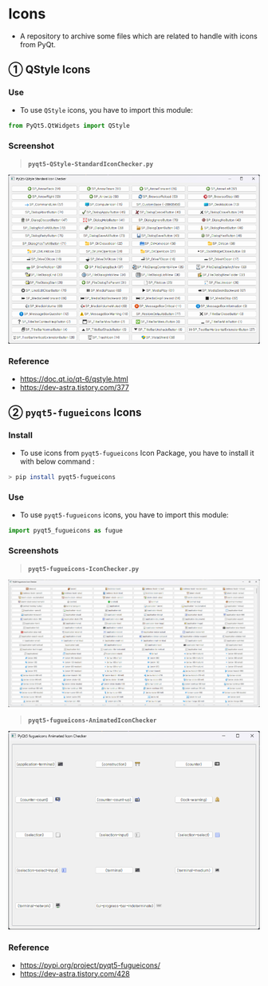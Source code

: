 # Icons

- A repository to archive some files which are related to handle with icons from PyQt.

## ① QStyle Icons
### Use
- To use `QStyle` icons, you have to import this module:

```py
from PyQt5.QtWidgets import QStyle
```

### Screenshot

> **`pyqt5-QStyle-StandardIconChecker.py`**

![QStyle Standard Icon Checker](./images/QStyleStandardIconChecker.png)


### Reference
- https://doc.qt.io/qt-6/qstyle.html
- https://dev-astra.tistory.com/377

## ② `pyqt5-fugueicons` Icons

### Install
- To use icons from `pyqt5-fugueicons` Icon Package, you have to install it with below command :

```bash
> pip install pyqt5-fugueicons
```

### Use
- To use `pyqt5-fugueicons` icons, you have to import this module:

```py
import pyqt5_fugueicons as fugue
```

### Screenshots

> **`pyqt5-fugueicons-IconChecker.py`**

![pyqt5-fugeicons Icon Checker](./images/fugueiconsIconChecker.png)

> **`pyqt5-fugueicons-AnimatedIconChecker`**

![pyqt5-fugeicons Animated Icon Checker](./images/fugueiconsAnimatedIconChecker.png)

### Reference
- https://pypi.org/project/pyqt5-fugueicons/
- https://dev-astra.tistory.com/428
